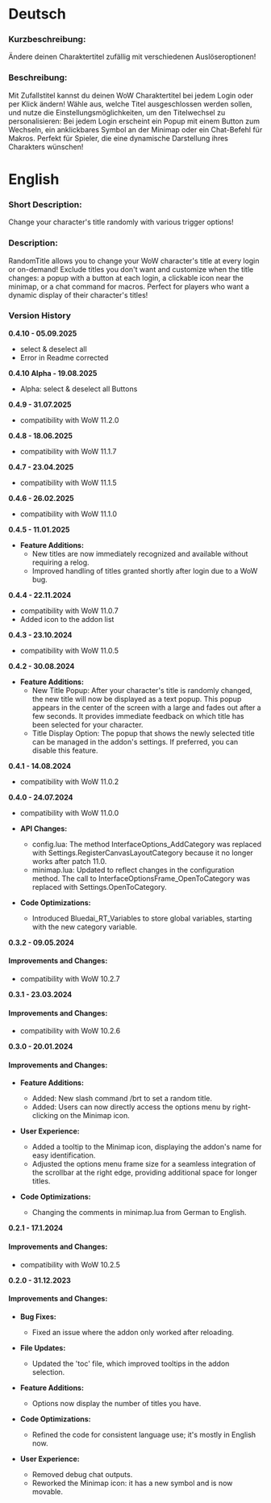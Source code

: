# Deutsch

### Kurzbeschreibung:
Ändere deinen Charaktertitel zufällig mit verschiedenen Auslöseroptionen!

### Beschreibung:
Mit Zufallstitel kannst du deinen WoW Charaktertitel bei jedem Login oder per Klick ändern! Wähle aus, welche Titel ausgeschlossen werden sollen, und nutze die Einstellungsmöglichkeiten, um den Titelwechsel zu personalisieren: Bei jedem Login erscheint ein Popup mit einem Button zum Wechseln, ein anklickbares Symbol an der Minimap oder ein Chat-Befehl für Makros. Perfekt für Spieler, die eine dynamische Darstellung ihres Charakters wünschen!

# English

### Short Description:
Change your character's title randomly with various trigger options!

### Description:
RandomTitle allows you to change your WoW character's title at every login or on-demand! Exclude titles you don't want and customize when the title changes: a popup with a button at each login, a clickable icon near the minimap, or a chat command for macros. Perfect for players who want a dynamic display of their character's titles!


### Version History

**0.4.10 - 05.09.2025**
- select & deselect all 
- Error in Readme corrected

**0.4.10 Alpha - 19.08.2025**
- Alpha: select & deselect all Buttons

**0.4.9 - 31.07.2025**
- compatibility with WoW 11.2.0

**0.4.8 - 18.06.2025**
- compatibility with WoW 11.1.7

**0.4.7 - 23.04.2025**
- compatibility with WoW 11.1.5

**0.4.6 - 26.02.2025**
- compatibility with WoW 11.1.0

**0.4.5 - 11.01.2025**
- **Feature Additions:**
  - New titles are now immediately recognized and available without requiring a relog.
  - Improved handling of titles granted shortly after login due to a WoW bug.

**0.4.4 - 22.11.2024**
- compatibility with WoW 11.0.7
- Added icon to the addon list

**0.4.3 - 23.10.2024**
- compatibility with WoW 11.0.5

**0.4.2 - 30.08.2024**
- **Feature Additions:**
  - New Title Popup: After your character's title is randomly changed, the new title will now be displayed as a text popup. This popup appears in the center of the screen with a large and fades out after a few seconds. It provides immediate feedback on which title has been selected for your character.
  - Title Display Option: The popup that shows the newly selected title can be managed in the addon's settings. If preferred, you can disable this feature.

**0.4.1 - 14.08.2024**
- compatibility with WoW 11.0.2

**0.4.0 - 24.07.2024**
- compatibility with WoW 11.0.0

- **API Changes:**
  - config.lua: The method InterfaceOptions_AddCategory was replaced with Settings.RegisterCanvasLayoutCategory because it no longer works after patch 11.0.
  - minimap.lua: Updated to reflect changes in the configuration method. The call to InterfaceOptionsFrame_OpenToCategory was replaced with Settings.OpenToCategory.

- **Code Optimizations:**
  - Introduced Bluedai_RT_Variables to store global variables, starting with the new category variable.

**0.3.2 - 09.05.2024**

#### Improvements and Changes:
- compatibility with WoW 10.2.7

**0.3.1 - 23.03.2024**

#### Improvements and Changes:
- compatibility with WoW 10.2.6

**0.3.0 - 20.01.2024**

#### Improvements and Changes:
- **Feature Additions:**
  - Added: New slash command /brt to set a random title.
  - Added: Users can now directly access the options menu by right-clicking on the Minimap icon.

- **User Experience:**
  - Added a tooltip to the Minimap icon, displaying the addon's name for easy identification.
  - Adjusted the options menu frame size for a seamless integration of the scrollbar at the right edge, providing additional space for longer titles.

- **Code Optimizations:**
  - Changing the comments in minimap.lua from German to English.

**0.2.1 - 17.1.2024**

#### Improvements and Changes:
- compatibility with WoW 10.2.5

**0.2.0 - 31.12.2023**

#### Improvements and Changes:
- **Bug Fixes:**
  - Fixed an issue where the addon only worked after reloading.

- **File Updates:**
  - Updated the 'toc' file, which improved tooltips in the addon selection.

- **Feature Additions:**
  - Options now display the number of titles you have.

- **Code Optimizations:**
  - Refined the code for consistent language use; it's mostly in English now.

- **User Experience:**
  - Removed debug chat outputs.
  - Reworked the Minimap icon: it has a new symbol and is now movable.

